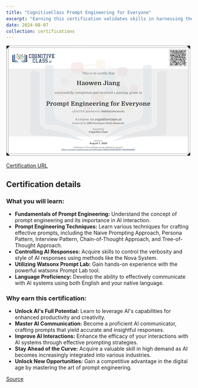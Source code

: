 ```yaml
---
title: "CognitiveClass Prompt Engineering for Everyone"
excerpt: "Earning this certification validates skills in harnessing the power of AI through effective prompt engineering, demonstrating the ability to communicate complex ideas to AI systems and control the style, tone, and content of AI responses.<br/><img src='/images/cognitive-class-prompt-engineering-for-everyone.png'>"
date: 2024-08-07
collection: certifications
---
```


![](/images/cognitive-class-prompt-engineering-for-everyone.png)

[Certification URL](https://courses.cognitiveclass.ai/certificates/739fdebcb9dc4f3b8311d9a304bb68f1)

## Certification details

### What you will learn:

-   **Fundamentals of Prompt Engineering:** Understand the concept of prompt engineering and its importance in AI interaction.
-   **Prompt Engineering Techniques:** Learn various techniques for crafting effective prompts, including the Naive Prompting Approach, Persona Pattern, Interview Pattern, Chain-of-Thought Approach, and Tree-of-Thought Approach.
-   **Controlling AI Responses:** Acquire skills to control the verbosity and style of AI responses using methods like the Nova System.
-   **Utilizing Watsonx Prompt Lab:** Gain hands-on experience with the powerful watsonx Prompt Lab tool.
-   **Language Proficiency:** Develop the ability to effectively communicate with AI systems using both English and your native language.

### Why earn this certification:

-   **Unlock AI's Full Potential:** Learn to leverage AI's capabilities for enhanced productivity and creativity.
-   **Master AI Communication:** Become a proficient AI communicator, crafting prompts that yield accurate and insightful responses.
-   **Improve AI Interactions:** Enhance the efficacy of your interactions with AI systems through effective prompting strategies.
-   **Stay Ahead of the Curve:** Acquire a valuable skill in high demand as AI becomes increasingly integrated into various industries.
-   **Unlock New Opportunities:** Gain a competitive advantage in the digital age by mastering the art of prompt engineering.

[Source](https://cognitiveclass.ai/courses/prompt-engineering-for-everyone)
